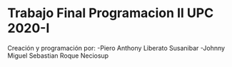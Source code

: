 # Trabajo Final Programacion II UPC 2020-I
Creación y programación por: 
-Piero Anthony Liberato Susanibar
-Johnny Miguel Sebastian Roque Neciosup

